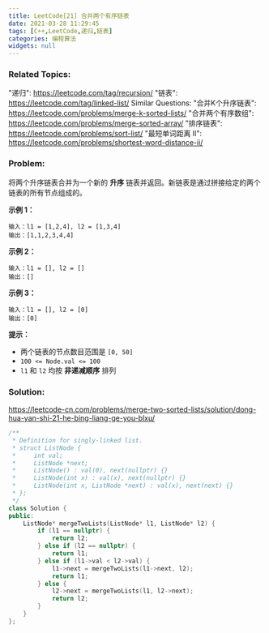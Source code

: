 ```yaml
---
title: LeetCode[21] 合并两个有序链表
date: 2021-03-28 11:29:45
tags: [C++,LeetCode,递归,链表]
categories: 编程算法
widgets: null
---
```


### Related Topics:

"递归": https://leetcode.com/tag/recursion/ "链表": https://leetcode.com/tag/linked-list/ Similar Questions: "合并K个升序链表": https://leetcode.com/problems/merge-k-sorted-lists/ "合并两个有序数组": https://leetcode.com/problems/merge-sorted-array/ "排序链表": https://leetcode.com/problems/sort-list/ "最短单词距离 II": https://leetcode.com/problems/shortest-word-distance-ii/

### Problem:

将两个升序链表合并为一个新的 **升序** 链表并返回。新链表是通过拼接给定的两个链表的所有节点组成的。

**示例 1：**

```
输入：l1 = [1,2,4], l2 = [1,3,4]
输出：[1,1,2,3,4,4]
```

**示例 2：**

```
输入：l1 = [], l2 = []
输出：[]
```

**示例 3：**

```
输入：l1 = [], l2 = [0]
输出：[0]
```

**提示：**

- 两个链表的节点数目范围是 `[0, 50]`
- `100 <= Node.val <= 100`
- `l1` 和 `l2` 均按 **非递减顺序** 排列

<!--more-->

### Solution:

https://leetcode-cn.com/problems/merge-two-sorted-lists/solution/dong-hua-yan-shi-21-he-bing-liang-ge-you-blxu/

```cpp
/**
 * Definition for singly-linked list.
 * struct ListNode {
 *     int val;
 *     ListNode *next;
 *     ListNode() : val(0), next(nullptr) {}
 *     ListNode(int x) : val(x), next(nullptr) {}
 *     ListNode(int x, ListNode *next) : val(x), next(next) {}
 * };
 */
class Solution {
public:
    ListNode* mergeTwoLists(ListNode* l1, ListNode* l2) {
        if (l1 == nullptr) {
            return l2;
        } else if (l2 == nullptr) {
            return l1;
        } else if (l1->val < l2->val) {
            l1->next = mergeTwoLists(l1->next, l2);
            return l1;
        } else {
            l2->next = mergeTwoLists(l1, l2->next);
            return l2;
        }
    }
};
```